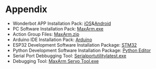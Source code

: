 # Appendix

* Wonderbot APP Installation Pack: [iOS](https://apps.apple.com/us/app/wonderbot-robot/id1519146341)&[Android](https://play.google.com/store/apps/details?id=com.Wonder.bot)
* PC Software Installation Pack: [MaxArm.exe](https://www.hiwonder.net/robot-debugging-software)
* Action Group Files: [MaxArm.zip](https://drive.google.com/drive/folders/1Ii6Z50ijTbUCkW3Fy0M_jUknY5roLmM2?usp=sharing)
* Arduino IDE Installation Pack: [Arduino](https://drive.google.com/drive/folders/11YIhtGbHlWg53pQuPXkmm4BttM-OrxYG?usp=sharing)
* ESP32 Development Software Installation Package: [STM32](https://drive.google.com/drive/folders/138TrE1ADn7sqRK_5drQHhXo48vuCFCKz?usp=sharing)
* Python Development Software Installation Package: [Python Editor](https://www.hiwonder.net/pc-programming-software)
* Serial Port Debbugging Tool: [Serialportutilitylatest.exe](https://drive.google.com/drive/folders/1F_ADk09D0V1_U9W8hbY4D23OKsYznMkO?usp=sharing)
* Debugging Tool: [MaxArm Servo Tool.exe](https://drive.google.com/drive/folders/14Kt5jtzp3BMTrrwNGLvckBSuULh3Qwkf?usp=sharing)